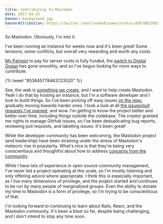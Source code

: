 ```yaml
---
title: Contributing to Mastodon
date: 2017-04-25
banner: background.jpg
bannerAttribution: https://twitter.com/CrookedCosmos/status/856780230551363584
---
```


So Mastodon. Obviously, I'm into it.

I've been running an instance for weeks now and it's been great! Some tensions, some conflicts, but overall very rewarding and worth any costs.

[My Patreon](https://www.patreon.com/ashfurrow) to pay for server costs is fully funded, the [switch to Digital Ocean](/blog/moving-mastodon-to-digital-ocean/) has gone smoothly, and so I've begun looking for more ways to contribute.

{% tweet "853645778463723520" %}

See, the web is [something we create](/blog/the-web-and-mastodon/), and I want to help create Mastodon. Yeah I do that by hosting an instance, but I'm a software developer and I love to build things. So I've been picking off easy issues [on the repo](https://github.com/tootsuite/mastodon), gradually moving towards harder ones. I took a look at all [the issues/pull requests I've opened](https://github.com/tootsuite/mastodon/pulls?utf8=✓&q=%20author%3Aashfurrow%20), and wow. I'm getting to know the project better and better over time, including things outside the codebase. The creator granted me rights to manage GitHub issues, so I've been deduplicating bug reports, reviewing pull requests, and labelling issues. It's been great!

While the developer community has been welcoming, the Mastodon project (and leadership) have been straining under the stress of Mastodon's meteoric rise in popularity. What's nice is that they're being very conscientious and thoughtful about how to address [concerns from the community](https://medium.com/@alliethehart/gameingers-are-dead-and-so-is-mastodon-705b535ed616).

While I have lots of experience in open source community management, I've never led a project operating at this scale, so I'm mostly listening and only offering advice where appropriate. I think this is especially important, as I live many dimensions of privilege, and the project started and continues to be run by many people of marginalized groups. Even the ability to donate my time to Mastodon is a form of privilege, so I'm trying to be conscientious of that.

I'm looking forward to continuing to learn about Rails, React, and the Mastodon community. It's been a blast so far, despite being challenging, and I don't intend to stop any time soon.
